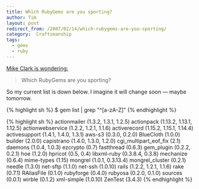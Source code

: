 ```yaml
---
title: Which RubyGems are you sporting?
author: Tim
layout: post
redirect_from: /2007/02/14/which-rubygems-are-you-sporting/
category:  Craftsmanship
tags:
  - gems
  - ruby
---
```

[Mike Clark is wondering:][1]

> Which RubyGems are you sporting?

So my current list is down below. I imagine it will change soon &#8212; maybe tomorrow.

{% highlight sh %}
$ gem list | grep "^[a-zA-Z]"
{% endhighlight %}

{% highlight sh %}
actionmailer (1.3.2, 1.3.1, 1.2.5)
actionpack (1.13.2, 1.13.1, 1.12.5)
actionwebservice (1.2.2, 1.2.1, 1.1.6)
activerecord (1.15.2, 1.15.1, 1.14.4)
activesupport (1.4.1, 1.4.0, 1.3.1)
aws-s3 (0.3.0, 0.2.0)
BlueCloth (1.0.0)
builder (2.0.0)
capistrano (1.4.0, 1.3.0, 1.2.0)
cgi_multipart_eof_fix (2.1)
daemons (1.0.4, 1.0.3)
ezcrypto (0.7)
fastthread (0.6.3)
gem_plugin (0.2.2, 0.2.1)
hoe (1.2.0)
hpricot (0.5, 0.4)
libxml-ruby (0.3.8.4, 0.3.8)
mechanize (0.6.4)
mime-types (1.15)
mongrel (1.0.1, 0.3.13.4)
mongrel_cluster (0.2.1)
needle (1.3.0)
net-sftp (1.1.0)
net-ssh (1.0.10)
rails (1.2.2, 1.2.1, 1.1.6)
rake (0.7.1)
RAliasFile (0.1.0)
rubyforge (0.4.0)
rubyosa (0.2.0, 0.1.0)
sources (0.0.1)
wirble (0.1.2)
xml-simple (1.0.10)
ZenTest (3.4.3)
{% endhighlight %}


 [1]: http://clarkware.com/cgi/blosxom/2007/02/10#GemSurvey
